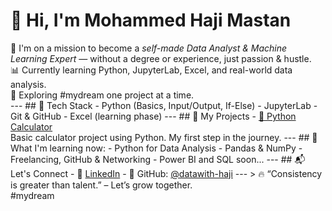 # 👋 Hi, I'm Mohammed Haji Mastan 
🚀 I'm on a mission to become a *self-made Data Analyst & Machine Learning Expert* — without a degree or experience, just passion & hustle.  
📊 Currently learning Python, JupyterLab, Excel, and real-world data analysis.   
🧠 Exploring #mydream one project at a time.  
---  ## 🔧 Tech Stack - Python (Basics, Input/Output, If-Else) - JupyterLab - Git & GitHub - Excel (learning phase)  ---  ## 
📂 My Projects - [🧮 Python Calculator](https://github.com/datawith-haji/python-calculator)     
Basic calculator project using Python. My first step in the journey. 
---  ## 🌱 What I'm learning now: - Python for Data Analysis - Pandas & NumPy - Freelancing, GitHub & Networking - Power BI and SQL soon...
---  ## 📬 Let's Connect - 💼 [LinkedIn](https://www.linkedin.com/in/haji-mastan-mohammed-a7b029369) -
🐍 GitHub: [@datawith-haji](https://github.com/datawith-haji) 
---  > 🔥 “Consistency is greater than talent.” – Let’s grow together.  
#mydream
